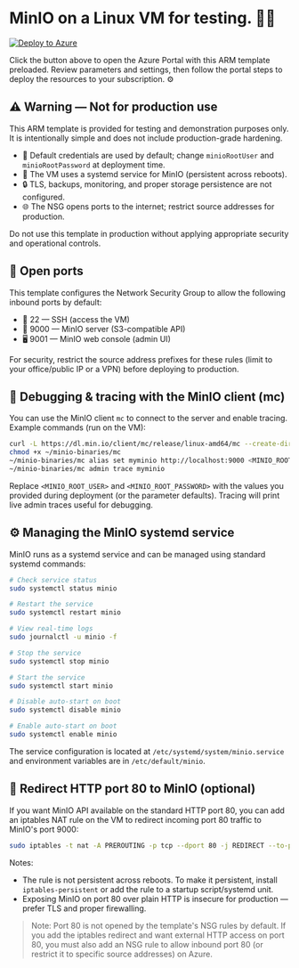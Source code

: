 # MinIO on a Linux VM for testing. 🚀🧪



[![Deploy to Azure](https://aka.ms/deploytoazurebutton)](https://portal.azure.com/#create/Microsoft.Template/uri/https%3A%2F%2Fraw.githubusercontent.com%2Fderdanu%2Fazure-minio-vm%2Fmaster%2Fazuredeploy.json)

Click the button above to open the Azure Portal with this ARM template preloaded. Review parameters and settings, then follow the portal steps to deploy the resources to your subscription. ⚙️

## ⚠️ Warning — Not for production use

This ARM template is provided for testing and demonstration purposes only. It is intentionally simple and does not include production-grade hardening.

- 🔑 Default credentials are used by default; change `minioRootUser` and `minioRootPassword` at deployment time.
- 🧩 The VM uses a systemd service for MinIO (persistent across reboots).
- 🔒 TLS, backups, monitoring, and proper storage persistence are not configured.
- 🌐 The NSG opens ports to the internet; restrict source addresses for production.

Do not use this template in production without applying appropriate security and operational controls.

## 🔌 Open ports

This template configures the Network Security Group to allow the following inbound ports by default:

- 🔐 22 — SSH (access the VM)
- 🧰 9000 — MinIO server (S3-compatible API)
- 🖥️ 9001 — MinIO web console (admin UI)

For security, restrict the source address prefixes for these rules (limit to your office/public IP or a VPN) before deploying to production.

## 🐛 Debugging & tracing with the MinIO client (mc)

You can use the MinIO client `mc` to connect to the server and enable tracing. Example commands (run on the VM):

```bash
curl -L https://dl.min.io/client/mc/release/linux-amd64/mc --create-dirs -o ~/minio-binaries/mc
chmod +x ~/minio-binaries/mc
~/minio-binaries/mc alias set myminio http://localhost:9000 <MINIO_ROOT_USER> <MINIO_ROOT_PASSWORD>
~/minio-binaries/mc admin trace myminio
```

Replace `<MINIO_ROOT_USER>` and `<MINIO_ROOT_PASSWORD>` with the values you provided during deployment (or the parameter defaults). Tracing will print live admin traces useful for debugging.

## ⚙️ Managing the MinIO systemd service

MinIO runs as a systemd service and can be managed using standard systemd commands:

```bash
# Check service status
sudo systemctl status minio

# Restart the service
sudo systemctl restart minio

# View real-time logs
sudo journalctl -u minio -f

# Stop the service
sudo systemctl stop minio

# Start the service
sudo systemctl start minio

# Disable auto-start on boot
sudo systemctl disable minio

# Enable auto-start on boot
sudo systemctl enable minio
```

The service configuration is located at `/etc/systemd/system/minio.service` and environment variables are in `/etc/default/minio`.

## 🔁 Redirect HTTP port 80 to MinIO (optional)

If you want MinIO API available on the standard HTTP port 80, you can add an iptables NAT rule on the VM to redirect incoming port 80 traffic to MinIO's port 9000:

```bash
sudo iptables -t nat -A PREROUTING -p tcp --dport 80 -j REDIRECT --to-port 9000
```

Notes:
- The rule is not persistent across reboots. To make it persistent, install `iptables-persistent` or add the rule to a startup script/systemd unit.
- Exposing MinIO on port 80 over plain HTTP is insecure for production — prefer TLS and proper firewalling.

> Note: Port 80 is not opened by the template's NSG rules by default. If you add the iptables redirect and want external HTTP access on port 80, you must also add an NSG rule to allow inbound port 80 (or restrict it to specific source addresses) on Azure.
